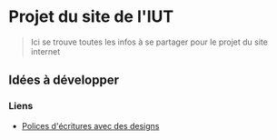 # Projet du site de l'IUT

> Ici se trouve toutes les infos à se partager pour le projet du site internet

## Idées à développer

### Liens
 - <a href="https://digitalsynopsis.com/design/best-creative-free-download-fonts-designers/" target="_blank">Polices d'écritures avec des designs</a>
